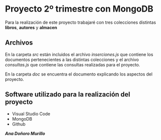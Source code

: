 # Proyecto 2º trimestre con MongoDB

Para la realización de este proyecto trabajaré con tres colecciones distintas **libros**, **autores** y **almacen**

## Archivos
En la carpeta *src* están incluidos el archivo *inserciones.js* que contiene los documentos pertenecientes a las distintas colecciones y el archivo *consultas.js* que contiene las consultas realizadas para el proyecto.

En la carpeta *doc* se encuentra el documento explicando los aspectos del proyecto.

## Software utilizado para la realización del proyecto

- Visual Studio Code
- MongoDB 
- Github

***Ana Doñoro Murillo***